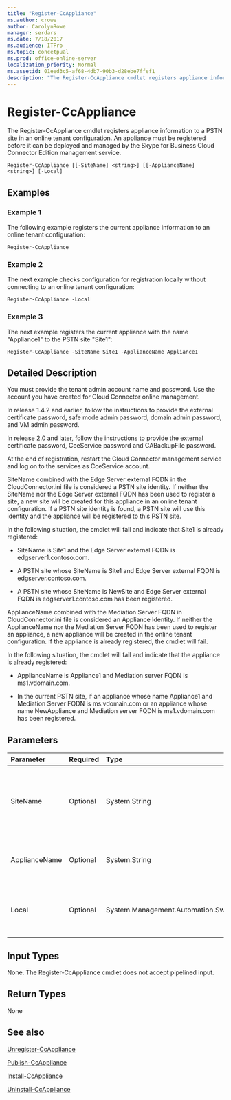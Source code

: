 ```yaml
---
title: "Register-CcAppliance"
ms.author: crowe
author: CarolynRowe
manager: serdars
ms.date: 7/18/2017
ms.audience: ITPro
ms.topic: concetpual
ms.prod: office-online-server
localization_priority: Normal
ms.assetid: 01eed3c5-af68-4db7-90b3-d28ebe7ffef1
description: "The Register-CcAppliance cmdlet registers appliance information to a PSTN site in an online tenant configuration. An appliance must be registered before it can be deployed and managed by the Skype for Business Cloud Connector Edition management service."
---
```


# Register-CcAppliance
 
The Register-CcAppliance cmdlet registers appliance information to a PSTN site in an online tenant configuration. An appliance must be registered before it can be deployed and managed by the Skype for Business Cloud Connector Edition management service.
  
```
Register-CcAppliance [[-SiteName] <string>] [[-ApplianceName] <string>] [-Local]
```

## Examples
<a name="Examples"> </a>

### Example 1

The following example registers the current appliance information to an online tenant configuration:
  
```
Register-CcAppliance
```

### Example 2

The next example checks configuration for registration locally without connecting to an online tenant configuration:
  
```
Register-CcAppliance -Local
```

### Example 3

The next example registers the current appliance with the name "Appliance1" to the PSTN site "Site1":
  
```
Register-CcAppliance -SiteName Site1 -ApplianceName Appliance1
```

## Detailed Description
<a name="DetailedDescription"> </a>

You must provide the tenant admin account name and password. Use the account you have created for Cloud Connector online management. 
  
In release 1.4.2 and earlier, follow the instructions to provide the external certificate password, safe mode admin password, domain admin password, and VM admin password. 
  
In release 2.0 and later, follow the instructions to provide the external certificate password, CceService password and CABackupFile password.
  
At the end of registration, restart the Cloud Connector management service and log on to the services as CceService account.
  
SiteName combined with the Edge Server external FQDN in the CloudConnector.ini file is considered a PSTN site identity. If neither the SiteName nor the Edge Server external FQDN has been used to register a site, a new site will be created for this appliance in an online tenant configuration. If a PSTN site identity is found, a PSTN site will use this identity and the appliance will be registered to this PSTN site. 
  
In the following situation, the cmdlet will fail and indicate that Site1 is already registered: 
  
- SiteName is Site1 and the Edge Server external FQDN is edgserver1.contoso.com. 
    
- A PSTN site whose SiteName is Site1 and Edge Server external FQDN is edgserver.contoso.com.
    
- A PSTN site whose SiteName is NewSite and Edge Server external FQDN is edgserver1.contoso.com has been registered. 
    
ApplianceName combined with the Mediation Server FQDN in CloudConnector.ini file is considered an Appliance Identity. If neither the ApplianceName nor the Mediation Server FQDN has been used to register an appliance, a new appliance will be created in the online tenant configuration. If the appliance is already registered, the cmdlet will fail.
  
In the following situation, the cmdlet will fail and indicate that the appliance is already registered: 
  
- ApplianceName is Appliance1 and Mediation server FQDN is ms1.vdomain.com.
    
- In the current PSTN site, if an appliance whose name Appliance1 and Mediation Server FQDN is ms.vdomain.com or an appliance whose name NewAppliance and Mediation server FQDN is ms1.vdomain.com has been registered.
    
## Parameters
<a name="DetailedDescription"> </a>

|**Parameter**|**Required**|**Type**|**Description**|
|:-----|:-----|:-----|:-----|
|SiteName  <br/> |Optional  <br/> |System.String  <br/> |PSTN site name to which the appliance is registered. Default value is SiteName value in the CloudConnector.ini file.  <br/> |
|ApplianceName  <br/> |Optional  <br/> |System.String  <br/> |Name of the current appliance. Default value is the computer name of the host server.  <br/> |
|Local  <br/> |Optional  <br/> |System.Management.Automation.SwitchParameter  <br/> |Check configurations for registration locally without connecting to online tenant configuration.  <br/> |
   
## Input Types
<a name="InputTypes"> </a>

None. The Register-CcAppliance cmdlet does not accept pipelined input.
  
## Return Types
<a name="ReturnTypes"> </a>

None
  
## See also
<a name="ReturnTypes"> </a>

[Unregister-CcAppliance](unregister-ccappliance.md)
  
[Publish-CcAppliance](publish-ccappliance.md)
  
[Install-CcAppliance](install-ccappliance.md)
  
[Uninstall-CcAppliance](uninstall-ccappliance.md)
  

